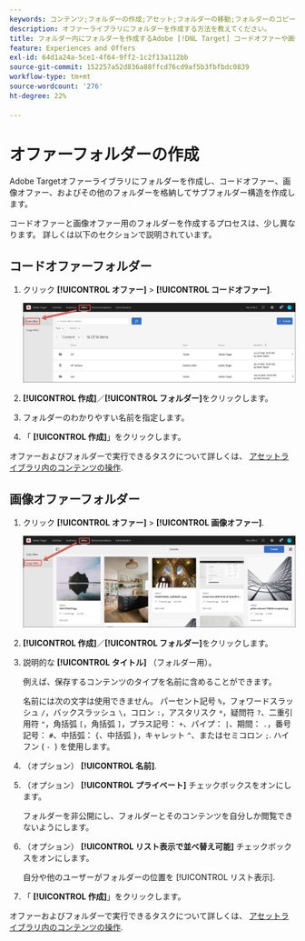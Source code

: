 ```yaml
---
keywords: コンテンツ;フォルダーの作成;アセット;フォルダーの移動;フォルダーのコピー;フォルダーの削除;フォルダーのダウンロード;フォルダー
description: オファーライブラリにフォルダーを作成する方法を教えてください。
title: フォルダー内にフォルダーを作成するAdobe [!DNL Target] コードオファーや画像オファー、およびその他のフォルダーを保持するオファーライブラリ。
feature: Experiences and Offers
exl-id: 64d1a24a-5ce1-4f64-9ff2-1c2f13a112bb
source-git-commit: 152257a52d836a88ffcd76cd9af5b3fbfbdc0839
workflow-type: tm+mt
source-wordcount: '276'
ht-degree: 22%

---
```


# オファーフォルダーの作成

Adobe Targetオファーライブラリにフォルダーを作成し、コードオファー、画像オファー、およびその他のフォルダーを格納してサブフォルダー構造を作成します。

コードオファーと画像オファー用のフォルダーを作成するプロセスは、少し異なります。 詳しくは以下のセクションで説明されています。

## コードオファーフォルダー

1. クリック **[!UICONTROL オファー]** > **[!UICONTROL コードオファー]**.

   ![「コードオファー」タブ](/help/main/c-experiences/c-manage-content/assets/code-offers-tab.png)

1. **[!UICONTROL 作成]**／**[!UICONTROL フォルダー]**&#x200B;をクリックします。

1. フォルダーのわかりやすい名前を指定します。

1. 「 **[!UICONTROL 作成]**」をクリックします。

オファーおよびフォルダーで実行できるタスクについて詳しくは、 [アセットライブラリ内のコンテンツの操作](/help/main/c-experiences/c-manage-content/assets-working.md).

## 画像オファーフォルダー

1. クリック **[!UICONTROL オファー]** > **[!UICONTROL 画像オファー]**.

   ![「画像オファー」タブ](/help/main/c-experiences/c-manage-content/assets/image-offers-tab.png)

1. **[!UICONTROL 作成]**／**[!UICONTROL フォルダー]**&#x200B;をクリックします。
1. 説明的な **[!UICONTROL タイトル]** （フォルダー用）。

   例えば、保存するコンテンツのタイプを名前に含めることができます。

   名前には次の文字は使用できません。 パーセント記号 `%`，フォワードスラッシュ `/`，バックスラッシュ `\`，コロン `:`，アスタリスク `*`，疑問符 `?`、二重引用符 `"`，角括弧 `[`，角括弧 `]`，プラス記号： `+`、パイプ： `|`、期間： `.`，番号記号： `#`、中括弧： `{`、中括弧 `}`，キャレット `^`、またはセミコロン `;`. ハイフン ( `- `) を使用します。

1. （オプション） **[!UICONTROL 名前]**.
1. （オプション） **[!UICONTROL プライベート]** チェックボックスをオンにします。

   フォルダーを非公開にし、フォルダーとそのコンテンツを自分しか閲覧できないようにします。

1. （オプション） **[!UICONTROL リスト表示で並べ替え可能]** チェックボックスをオンにします。

   自分や他のユーザーがフォルダーの位置を [!UICONTROL リスト表示].

1. 「 **[!UICONTROL 作成]**」をクリックします。

オファーおよびフォルダーで実行できるタスクについて詳しくは、 [アセットライブラリ内のコンテンツの操作](/help/main/c-experiences/c-manage-content/assets-working.md).
